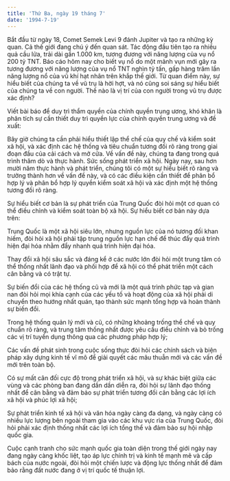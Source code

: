 ```yaml
---
title: 'Thứ Ba, ngày 19 tháng 7'
date: '1994-7-19'
---
```


Bắt đầu từ ngày 18, Comet Semek Levi 9 đánh Jupiter và tạo ra những kỳ quan. Cả thế giới đang chú ý đến quan sát. Tác động đầu tiên tạo ra nhiều quả cầu lửa, trải dài gần 1.000 km, tương đương với năng lượng của vụ nổ 200 tỷ TNT. Báo cáo hôm nay cho biết vụ nổ do một mảnh vụn mới gây ra tương đương với năng lượng của vụ nổ TNT nghìn tỷ tấn, gấp hàng trăm lần năng lượng nổ của vũ khí hạt nhân trên khắp thế giới. Từ quan điểm này, sự hiểu biết của chúng ta về vũ trụ là hời hợt, và nó cũng soi sáng sự hiểu biết của chúng ta về con người. Thế nào là vị trí của con người trong vũ trụ được xác định?

Viết bài báo để duy trì thẩm quyền của chính quyền trung ương, khó khăn là phân tích sự cần thiết duy trì quyền lực của chính quyền trung ương và đề xuất:

Bây giờ chúng ta cần phải hiểu thiết lập thể chế của quy chế và kiểm soát xã hội, và xác định các hệ thống và tiêu chuẩn tương đối rõ ràng trong giai đoạn đầu của cải cách và mở cửa. Về vấn đề này, chúng ta đang trong quá trình thăm dò và thực hành. Sức sống phát triển xã hội. Ngày nay, sau hơn mười năm thực hành và phát triển, chúng tôi có một sự hiểu biết rõ ràng và trưởng thành hơn về vấn đề này, và có các điều kiện cần thiết để phân bổ hợp lý và phân bổ hợp lý quyền kiểm soát xã hội và xác định một hệ thống tương đối rõ ràng.

Sự hiểu biết cơ bản là sự phát triển của Trung Quốc đòi hỏi một cơ quan có thể điều chỉnh và kiểm soát toàn bộ xã hội. Sự hiểu biết cơ bản này dựa trên:

Trung Quốc là một xã hội siêu lớn, nhưng nguồn lực của nó tương đối khan hiếm, đòi hỏi xã hội phải tập trung nguồn lực hạn chế để thúc đẩy quá trình hiện đại hóa nhằm đẩy nhanh quá trình hiện đại hóa.

Thay đổi xã hội sâu sắc và đáng kể ở các nước lớn đòi hỏi một trung tâm có thể thống nhất lãnh đạo và phối hợp để xã hội có thể phát triển một cách cân bằng và có trật tự.

Sự biến đổi của các hệ thống cũ và mới là một quá trình phức tạp và gian nan đòi hỏi mọi khía cạnh của các yếu tố và hoạt động của xã hội phải di chuyển theo hướng nhất quán, tạo thành sức mạnh tổng hợp và hoàn thành sự biến đổi.

Trong hệ thống quản lý mới và cũ, có những khoảng trống thể chế và quy chuẩn rõ ràng, và trung tâm thống nhất được yêu cầu điều chỉnh và bỏ trống các vị trí tuyển dụng thông qua các phương pháp hợp lý;

Các vấn đề phát sinh trong cuộc sống thực đòi hỏi các chính sách và biện pháp xây dựng kinh tế vĩ mô để giải quyết các mâu thuẫn mới và các vấn đề mới trên toàn bộ.

Có sự mất cân đối cực độ trong phát triển xã hội, và sự khác biệt giữa các vùng và các phòng ban đang dần dần diễn ra, đòi hỏi sự lãnh đạo thống nhất để cân bằng và đảm bảo sự phát triển tương đối cân bằng các lợi ích xã hội và phúc lợi xã hội;

Sự phát triển kinh tế xã hội và văn hóa ngày càng đa dạng, và ngày càng có nhiều lực lượng bên ngoài tham gia vào các khu vực rìa của Trung Quốc, đòi hỏi phải xác định thống nhất các lợi ích tổng thể và đảm bảo sự hội nhập quốc gia.

Cuộc cạnh tranh cho sức mạnh quốc gia toàn diện trong thế giới ngày nay đang ngày càng khốc liệt, tạo áp lực chính trị và kinh tế mạnh mẽ và cấp bách của nước ngoài, đòi hỏi một chiến lược và động lực thống nhất để đảm bảo rằng đất nước đang ở vị trí quốc tế thuận lợi.

